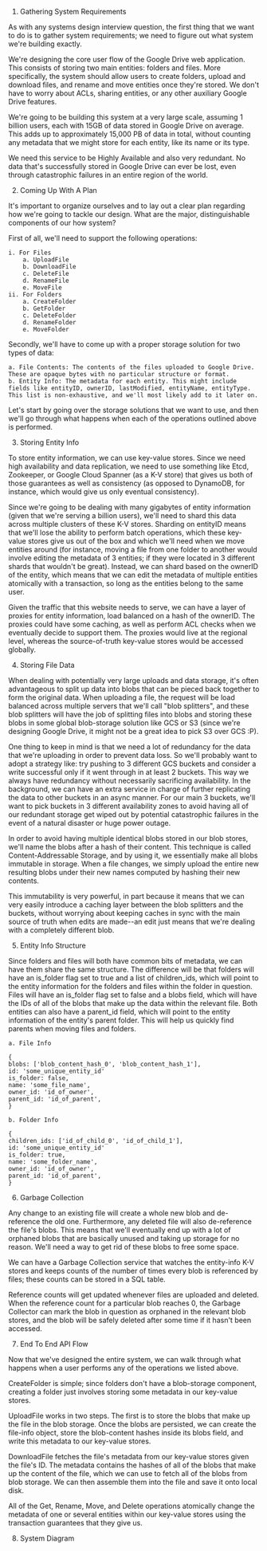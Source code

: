 1. Gathering System Requirements

As with any systems design interview question, the first thing that we want to do is to gather system requirements; we need to figure out what system we're building exactly.

We're designing the core user flow of the Google Drive web application. This consists of storing two main entities: folders and files. More specifically, the system should allow users to create folders, upload and download files, and rename and move entities once they're stored. We don't have to worry about ACLs, sharing entities, or any other auxiliary Google Drive features.

We're going to be building this system at a very large scale, assuming 1 billion users, each with 15GB of data stored in Google Drive on average. This adds up to approximately 15,000 PB of data in total, without counting any metadata that we might store for each entity, like its name or its type.

We need this service to be Highly Available and also very redundant. No data that's successfully stored in Google Drive can ever be lost, even through catastrophic failures in an entire region of the world.

2. Coming Up With A Plan

It's important to organize ourselves and to lay out a clear plan regarding how we're going to tackle our design. What are the major, distinguishable components of our how system?

First of all, we'll need to support the following operations:

    i. For Files
        a. UploadFile
        b. DownloadFile
        c. DeleteFile
        d. RenameFile
        e. MoveFile
    ii. For Folders
        a. CreateFolder
        b. GetFolder
        c. DeleteFolder
        d. RenameFolder
        e. MoveFolder

Secondly, we'll have to come up with a proper storage solution for two types of data:

    a. File Contents: The contents of the files uploaded to Google Drive. These are opaque bytes with no particular structure or format.
    b. Entity Info: The metadata for each entity. This might include fields like entityID, ownerID, lastModified, entityName, entityType. This list is non-exhaustive, and we'll most likely add to it later on.

Let's start by going over the storage solutions that we want to use, and then we'll go through what happens when each of the operations outlined above is performed.

3. Storing Entity Info

To store entity information, we can use key-value stores. Since we need high availability and data replication, we need to use something like Etcd, Zookeeper, or Google Cloud Spanner (as a K-V store) that gives us both of those guarantees as well as consistency (as opposed to DynamoDB, for instance, which would give us only eventual consistency).

Since we're going to be dealing with many gigabytes of entity information (given that we're serving a billion users), we'll need to shard this data across multiple clusters of these K-V stores. Sharding on entityID means that we'll lose the ability to perform batch operations, which these key-value stores give us out of the box and which we'll need when we move entities around (for instance, moving a file from one folder to another would involve editing the metadata of 3 entities; if they were located in 3 different shards that wouldn't be great). Instead, we can shard based on the ownerID of the entity, which means that we can edit the metadata of multiple entities atomically with a transaction, so long as the entities belong to the same user.

Given the traffic that this website needs to serve, we can have a layer of proxies for entity information, load balanced on a hash of the ownerID. The proxies could have some caching, as well as perform ACL checks when we eventually decide to support them. The proxies would live at the regional level, whereas the source-of-truth key-value stores would be accessed globally.

4. Storing File Data

When dealing with potentially very large uploads and data storage, it's often advantageous to split up data into blobs that can be pieced back together to form the original data. When uploading a file, the request will be load balanced across multiple servers that we'll call "blob splitters", and these blob splitters will have the job of splitting files into blobs and storing these blobs in some global blob-storage solution like GCS or S3 (since we're designing Google Drive, it might not be a great idea to pick S3 over GCS :P).

One thing to keep in mind is that we need a lot of redundancy for the data that we're uploading in order to prevent data loss. So we'll probably want to adopt a strategy like: try pushing to 3 different GCS buckets and consider a write successful only if it went through in at least 2 buckets. This way we always have redundancy without necessarily sacrificing availability. In the background, we can have an extra service in charge of further replicating the data to other buckets in an async manner. For our main 3 buckets, we'll want to pick buckets in 3 different availability zones to avoid having all of our redundant storage get wiped out by potential catastrophic failures in the event of a natural disaster or huge power outage.

In order to avoid having multiple identical blobs stored in our blob stores, we'll name the blobs after a hash of their content. This technique is called Content-Addressable Storage, and by using it, we essentially make all blobs immutable in storage. When a file changes, we simply upload the entire new resulting blobs under their new names computed by hashing their new contents.

This immutability is very powerful, in part because it means that we can very easily introduce a caching layer between the blob splitters and the buckets, without worrying about keeping caches in sync with the main source of truth when edits are made--an edit just means that we're dealing with a completely different blob.

5. Entity Info Structure

Since folders and files will both have common bits of metadata, we can have them share the same structure. The difference will be that folders will have an is_folder flag set to true and a list of children_ids, which will point to the entity information for the folders and files within the folder in question. Files will have an is_folder flag set to false and a blobs field, which will have the IDs of all of the blobs that make up the data within the relevant file. Both entities can also have a parent_id field, which will point to the entity information of the entity's parent folder. This will help us quickly find parents when moving files and folders.

    a. File Info

    {
    blobs: ['blob_content_hash_0', 'blob_content_hash_1'],
    id: 'some_unique_entity_id'
    is_folder: false,
    name: 'some_file_name',
    owner_id: 'id_of_owner',
    parent_id: 'id_of_parent',
    }

    b. Folder Info

    {
    children_ids: ['id_of_child_0', 'id_of_child_1'],
    id: 'some_unique_entity_id'
    is_folder: true,
    name: 'some_folder_name',
    owner_id: 'id_of_owner',
    parent_id: 'id_of_parent',
    }

6. Garbage Collection

Any change to an existing file will create a whole new blob and de-reference the old one. Furthermore, any deleted file will also de-reference the file's blobs. This means that we'll eventually end up with a lot of orphaned blobs that are basically unused and taking up storage for no reason. We'll need a way to get rid of these blobs to free some space.

We can have a Garbage Collection service that watches the entity-info K-V stores and keeps counts of the number of times every blob is referenced by files; these counts can be stored in a SQL table.

Reference counts will get updated whenever files are uploaded and deleted. When the reference count for a particular blob reaches 0, the Garbage Collector can mark the blob in question as orphaned in the relevant blob stores, and the blob will be safely deleted after some time if it hasn't been accessed.

7. End To End API Flow

Now that we've designed the entire system, we can walk through what happens when a user performs any of the operations we listed above.

CreateFolder is simple; since folders don't have a blob-storage component, creating a folder just involves storing some metadata in our key-value stores.

UploadFile works in two steps. The first is to store the blobs that make up the file in the blob storage. Once the blobs are persisted, we can create the file-info object, store the blob-content hashes inside its blobs field, and write this metadata to our key-value stores.

DownloadFile fetches the file's metadata from our key-value stores given the file's ID. The metadata contains the hashes of all of the blobs that make up the content of the file, which we can use to fetch all of the blobs from blob storage. We can then assemble them into the file and save it onto local disk.

All of the Get, Rename, Move, and Delete operations atomically change the metadata of one or several entities within our key-value stores using the transaction guarantees that they give us.

8. System Diagram

